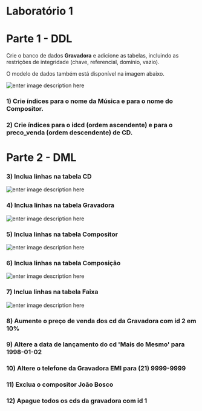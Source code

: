 # Laboratório 1


# Parte 1 - DDL

Crie o banco de dados **Gravadora** e adicione as tabelas, incluindo as restrições de integridade (chave, referencial, domínio, vazio). 

O modelo de dados também está disponível na imagem abaixo.

![enter image description here](https://i.postimg.cc/760BwrdG/bd-pratica.png)

### 1) Crie índices para o nome da Música e para o nome do Compositor.
   
### 2) Crie índices para o idcd (ordem ascendente) e para o preco_venda (ordem descendente) de CD.

# Parte 2 - DML

### 3) Inclua linhas na tabela CD
![enter image description here](https://i.postimg.cc/4dtRHM7V/cd.png)

### 4) Inclua linhas na tabela Gravadora
![enter image description here](https://i.postimg.cc/hPKRh2SQ/q3.png)

### 5) Inclua linhas na tabela Compositor
![enter image description here](https://i.postimg.cc/T1J8CDcP/compositor.png)

### 6) Inclua linhas na tabela Composição
![enter image description here](https://i.postimg.cc/1XQhGHwT/composicao.png)

### 7) Inclua linhas na tabela Faixa
![enter image description here](https://i.postimg.cc/dQ2KqbKK/faixa.png)

### 8) Aumente o preço de venda dos cd da Gravadora com id 2 em 10%

### 9) Altere a data de lançamento do cd 'Mais do Mesmo' para 1998-01-02

### 10) Altere o telefone da Gravadora EMI para (21) 9999-9999

### 11) Exclua o compositor João Bosco

### 12) Apague todos os cds da gravadora com id 1

